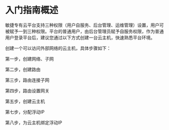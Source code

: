 # 入门指南概述

敏捷专有云平台支持三种权限（用户自服务、后台管理、运维管理）设置，用户可被赋予一到三种权限。平台的普通用户，由后台管理员赋予自服务权限，作为普通用户登录平台后，建议您通过以下方式创建一台云主机，快速熟悉平台环境。

创建一个可以访问外部网络的云主机，具体步骤如下：

第一步，创建网络、子网

第二步，创建路由

第三步，路由连接子网

第四步，路由设置网关

第五步，创建云主机

第七步，分配浮动IP

第八步，为云主机绑定浮动IP